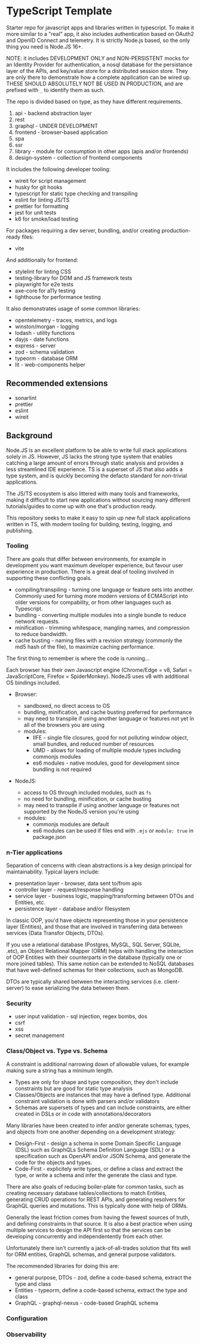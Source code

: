 # TypeScript Template

Starter repo for javascript apps and libraries written in typescript. To make it more similar to a "real" app, it also includes authentication based on OAuth2 and OpenID Connect and telemetry. It is strictly Node.js based, so the only thing you need is Node.JS 16+.

NOTE: it includes DEVELOPMENT ONLY and NON-PERSISTENT mocks for an Identity Provider for authentication, a nosql database for the persistance layer of the APIs, and key/value store for a distributed session store. They are only there to demonstrate how a complete application can be wired up. THESE SHOULD ABSOLUTELY NOT BE USED IN PRODUCTION, and are prefixed with `_` to identify them as such.

The repo is divided based on type, as they have different requirements.

1. api - backend abstraction layer
  1. rest
  2. graphql - UNDER DEVELOPMENT
2. frontend - browser-based application
  1. spa
  2. ssr
3. library - module for consumption in other apps (apis and/or frontends)
4. design-system - collection of frontend components

It includes the following developer tooling:

- wireit for script management
- husky for git hooks
- typescript for static type checking and transpiling
- eslint for linting JS/TS
- prettier for formatting
- jest for unit tests
- k6 for smoke/load testing

For packages requiring a dev server, bundling, and/or creating production-ready files:

- vite

And additionally for frontend:

- stylelint for linting CSS
- testing-library for DOM and JS framework tests
- playwright for e2e tests
- axe-core for a11y testing
- lighthouse for performance testing

It also demonstrates usage of some common libraries:

- opentelemetry - traces, metrics, and logs
- winston/morgan - logging
- lodash - utility functions
- dayjs - date functions
- express - server
- zod - schema validation
- typeorm - database ORM
- lit - web-components helper

## Recommended extensions

- sonarlint
- prettier
- eslint
- wireit

## Background

Node.JS is an excellent platform to be able to write full stack applications solely in JS. However, JS lacks the strong type system that enables catching a large amount of errors through static analysis and provides a less streamlined IDE experience. TS is a superset of JS that also adds a type system, and is quickly becoming the defacto standard for non-trivial applications.

The JS/TS ecosystem is also littered with many tools and frameworks, making it difficult to start new applications without sourcing many different tutorials/guides to come up with one that's production ready.

This repository seeks to make it easy to spin up new full stack applications written in TS, with modern tooling for building, testing, logging, and publishing.

### Tooling

There are goals that differ between environments, for example in development you want maximum developer experience, but favour user experience in production. There is a great deal of tooling involved in supporting these conflicting goals.

- compiling/transpiling - turning one language or feature sets into another. Commonly used for turning more modern versions of ECMAScript into older versions for compability, or from other languages such as Typescript.
- bundling - converting multiple modules into a single bundle to reduce network requests.
- minification - trimming whitespace, mangling names, and compression to reduce bandwidth.
- cache busting - naming files with a revision strategy (commonly the md5 hash of the file), to maximize caching performance.

The first thing to remember is where the code is running...

Each browser has their own Javascript engine (Chrome/Edge = v8, Safari = JavaScriptCore, Firefox = SpiderMonkey). NodeJS uses v8 with additional OS bindings included.

- Browser:

  - sandboxed, no direct access to OS
  - bundling, minification, and cache busting preferred for performance
  - may need to transpile if using another language or features not yet in all of the browsers you are using
  - modules:
    - IIFE - single file closures, good for not polluting window object, small bundles, and reduced number of resources
    - UMD - allows for loading of multiple module types including commonjs modules
    - es6 modules - native modules, good for development since bundling is not required

- NodeJS:
  - access to OS through included modules, such as `fs`
  - no need for bundling, minification, or cache busting
  - may need to transpile if using another language or features not supported by the NodeJS version you're using
  - modules:
    - commonjs modules are default
    - es6 modules can be used if files end with `.mjs` or `module: true` in package.json

### n-Tier applications

Separation of concerns with clean abstractions is a key design principal for maintainability. Typical layers include:

- presentation layer - browser, data sent to/from apis
- controller layer - request/response handling
- service layer - business logic, mapping/transforming between DTOs and Entities, etc.
- persistence layer - database and/or filesystem

In classic OOP, you'd have objects representing those in your persistence layer (Entities), and those that are involved in transferring data between services (Data Transfor Objects, DTOs).

If you use a relational database (Postgres, MySQL, SQL Server, SQLite, .etc), an Object Relational Mapper (ORM) helps with handling the interaction of OOP Entities with their counterparts in the database (typically one or more joined tables). This same notion can be extended to NoSQL databases that have well-defined schemas for their collections, such as MongoDB.

DTOs are typically shared between the interacting services (i.e. client-server) to ease serializing the data between them.

### Security

- user input validation - sql injection, regex bombs, dos
- csrf
- xss
- secret management

### Class/Object vs. Type vs. Schema

A constraint is additional narrowing down of allowable values, for example making sure a string has a minimum length.

- Types are only for shape and type composition, they don't include constraints but are good for static type analysis
- Classes/Objects are instances that may have a defined type. Additional constraint validation is done with parsers and/or validators
- Schemas are supersets of types and can include constraints, are either created in DSLs or in code with annotations/decorators

Many libraries have been created to infer and/or generate schemas, types, and objects from one another depending on a development strategy:

- Design-First - design a schema in some Domain Specific Language (DSL) such as GraphQLs Schema Definition Language (SDL) or a specification such as OpenAPI and/or JSON Schema, and generate the code for the objects and types.
- Code-First - explicitely write types, or define a class and extract the type, or write a schema and infer the generate the class and type.

There are also goals of reducing boiler-plate for common tasks, such as creating necessary database tables/collections to match Entities, generating CRUD operations for REST APIs, and generating resolvers for GraphQL queries and mutations. This is typically done with help of ORMs.

Generally the least friction comes from having the fewest sources of truth, and defining constraints in that source. It is also a best practice when using multiple services to design the API first so that the services can be developing concurrently and independentently from each other.

Unfortunately there isn't currently a jack-of-all-trades solution that fits well for ORM entities, GraphQL schemas, and general purpose validators.

The recommended libraries for doing this are:

- general purpose, DTOs - zod, define a code-based schema, extract the type and class
- Entities - typeorm, define a code-based schema, extract the type and class
- GraphQL - graphql-nexus - code-based GraphQL schema

### Configuration

### Observability
